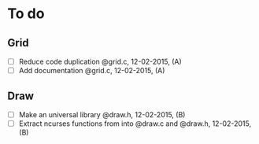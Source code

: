 # To do
## Grid
- [ ] Reduce code duplication @grid.c, 12-02-2015, (A)
- [ ] Add documentation @grid.c, 12-02-2015, (A)

## Draw
- [ ] Make an universal library @draw.h, 12-02-2015, (B)
- [ ] Extract ncurses functions from into @draw.c and @draw.h, 12-02-2015, (B)
